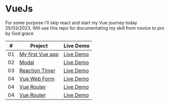 # VueJs

For some purpose i'll skip react and start my Vue journey today 25/03/2023. Will use this repo for documentating my skill from novice to pro by God grace

|  #  | Project                                                                           | Live Demo                                           |
| :-: | --------------------------------------------------------------------------------- | --------------------------------------------------- |
| 01  | [My first Vue app ](https://github.com/imran2975/VueJs/tree/master/Intro%20CDN)   | [Live Demo](https://vue-intro-cdn.netlify.app/)     |
| 02  | [Modal](https://github.com/imran2975/VueJs/tree/master/Modal)                     | [Live Demo](https://modal-vuejs.netlify.app)        |
| 03  | [Reaction Timer](https://github.com/imran2975/VueJs/tree/master/Reaction%20Timer) | [Live Demo](https://vue-reactions-game.netlify.app) |
| 04  | [Vue Web Form](https://github.com/imran2975/VueJs/tree/master/Vue%20Web%20Form)   | [Live Demo](https://vue-web-form.netlify.app)       |
| 04  | [Vue Router](https://github.com/imran2975/VueJs/tree/master/Vue%20Router)         | [Live Demo](vue-jobs-router.netlify.app)            |
| 04  | [Vue Router](https://github.com/imran2975/VueJs/tree/master/Vue%20Router)         | [Live Demo](vue-jobs-router.netlify.app)            |
